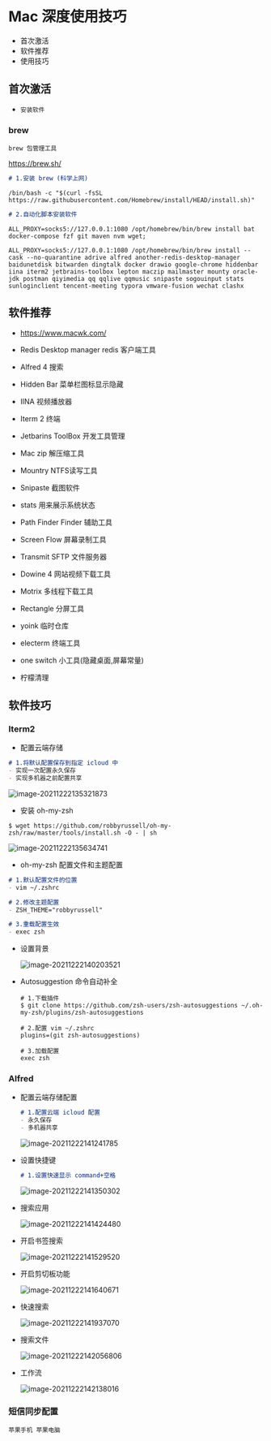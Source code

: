 # Mac 深度使用技巧

- 首次激活
- 软件推荐
- 使用技巧

## 首次激活

- `安装软件`

### brew

`brew 包管理工具`

https://brew.sh/

```markdown
# 1.安装 brew (科学上网)
```

```shell
/bin/bash -c "$(curl -fsSL https://raw.githubusercontent.com/Homebrew/install/HEAD/install.sh)"
```

```markdown
# 2.自动化脚本安装软件
```

```shell
ALL_PROXY=socks5://127.0.0.1:1080 /opt/homebrew/bin/brew install bat docker-compose fzf git maven nvm wget;

ALL_PROXY=socks5://127.0.0.1:1080 /opt/homebrew/bin/brew install --cask --no-quarantine adrive alfred another-redis-desktop-manager baidunetdisk bitwarden dingtalk docker drawio google-chrome hiddenbar iina iterm2 jetbrains-toolbox lepton maczip mailmaster mounty oracle-jdk postman qiyimedia qq qqlive qqmusic snipaste sogouinput stats sunloginclient tencent-meeting typora vmware-fusion wechat clashx 
```

## 软件推荐

- https://www.macwk.com/

- Redis Desktop manager redis 客户端工具
- Alfred 4 搜索
- Hidden Bar 菜单栏图标显示隐藏
- IINA 视频播放器
- Iterm 2 终端 
- Jetbarins ToolBox  开发工具管理
- Mac zip  解压缩工具 
- Mountry NTFS读写工具
- Snipaste 截图软件
- stats 用来展示系统状态
- Path Finder Finder 辅助工具
- Screen Flow 屏幕录制工具
- Transmit  SFTP 文件服务器
- Dowine 4  网站视频下载工具
- Motrix      多线程下载工具
- Rectangle 分屏工具
- yoink    临时仓库

- electerm 终端工具
- one switch 小工具(隐藏桌面,屏幕常量)
- 柠檬清理 

## 软件技巧

### Iterm2

- 配置云端存储

```markdown
# 1.将默认配置保存到指定 icloud 中
- 实现一次配置永久保存
- 实现多机器之前配置共享
```

![image-20211222135321873](Mac.assets/image-20211222135321873.png)

- 安装 oh-my-zsh

```shell
$ wget https://github.com/robbyrussell/oh-my-zsh/raw/master/tools/install.sh -O - | sh
```

![image-20211222135634741](Mac.assets/image-20211222135634741.png)

- oh-my-zsh 配置文件和主题配置

```markdown
# 1.默认配置文件的位置
- vim ~/.zshrc

# 2.修改主题配置
- ZSH_THEME="robbyrussell"

# 3.重载配置生效
- exec zsh
```

- 设置背景

  ![image-20211222140203521](Mac.assets/image-20211222140203521.png)

- Autosuggestion 命令自动补全

  ```shell
  # 1.下载插件
  $ git clone https://github.com/zsh-users/zsh-autosuggestions ~/.oh-my-zsh/plugins/zsh-autosuggestions
  
  # 2.配置 vim ~/.zshrc
  plugins=(git zsh-autosuggestions)
  
  # 3.加载配置
  exec zsh
  ```



### Alfred

- 配置云端存储配置

  ```markdown
  # 1.配置云端 icloud 配置
  - 永久保存
  - 多机器共享
  ```

  ![image-20211222141241785](Mac.assets/image-20211222141241785.png)

- 设置快捷键

  ```markdown
  # 1.设置快速显示 command+空格
  ```

  ![image-20211222141350302](Mac.assets/image-20211222141350302.png)

- 搜索应用

  ![image-20211222141424480](Mac.assets/image-20211222141424480.png)

- 开启书签搜索

  ![image-20211222141529520](Mac.assets/image-20211222141529520.png)

- 开启剪切板功能

  ![image-20211222141640671](Mac.assets/image-20211222141640671.png)

- 快速搜索

  ![image-20211222141937070](Mac.assets/image-20211222141937070.png)

- 搜索文件

  ![image-20211222142056806](Mac.assets/image-20211222142056806.png)

- 工作流

  ![image-20211222142138016](Mac.assets/image-20211222142138016.png)

### 短信同步配置

`苹果手机 苹果电脑`

